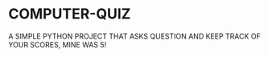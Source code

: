 # COMPUTER-QUIZ
A SIMPLE PYTHON PROJECT THAT ASKS QUESTION AND KEEP TRACK OF YOUR SCORES, MINE WAS 5!

